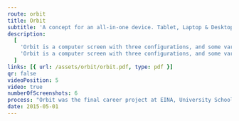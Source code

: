 ```yaml
---
route: orbit
title: Orbit
subtitle: 'A concept for an all-in-one device. Tablet, Laptop & Desktop computer using a foldable screen.'
description:
  [
    'Orbit is a computer screen with three configurations, and some variants. When opened flat it has a 21.2-inch screen that can be placed in a stand to work as a full desktop computer. When opened a quarter of the way, to be used like a laptop, the lower part of the screen will display a keyboard or application specific controls. And when completely folded backwards the device can be used as a tablet.',
    'Orbit is a computer screen with three configurations, and some variants. When opened flat it has a 21.2-inch screen that can be placed in a stand to work as a full desktop computer. When opened a quarter of the way, to be used like a laptop, the lower part of the screen will display a keyboard or application specific controls. And when completely folded backwards the device can be used as a tablet.',
  ]
links: [{ url: /assets/orbit/orbit.pdf, type: pdf }]
qr: false
videoPosition: 5
video: true
numberOfScreenshots: 6
process: "Orbit was the final career project at EINA, University School of Design and Art. It was modeled using SolidWorks, rendered, and animated with KeyShot and edited with Photoshop. It's a proof of concept for an All-In-One device."
date: 2015-05-01
---
```

